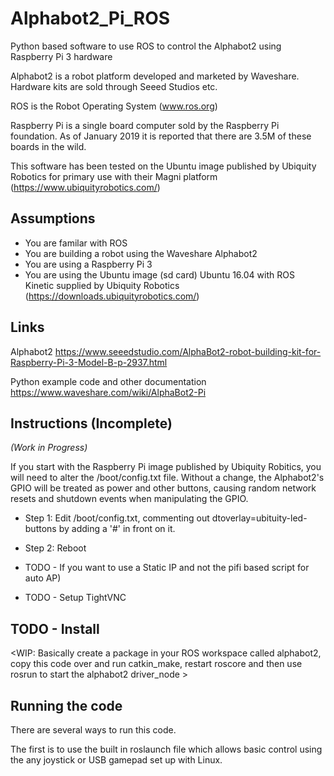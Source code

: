 # Alphabot2_Pi_ROS
Python based software to use ROS to control the Alphabot2 using Raspberry Pi 3 hardware

Alphabot2 is a robot platform developed and marketed by Waveshare.
Hardware kits are sold through Seeed Studios etc.

ROS is the Robot Operating System (www.ros.org)

Raspberry Pi is a single board computer sold by the Raspberry Pi foundation. As of January 2019 it is reported that there are 3.5M of these boards in the wild.

This software has been tested on the Ubuntu image published by Ubiquity Robotics for primary use with their Magni platform (https://www.ubiquityrobotics.com/)

## Assumptions
- You are familar with ROS
- You are building a robot using the Waveshare Alphabot2
- You are using a Raspberry Pi 3
- You are using the Ubuntu image (sd card) Ubuntu 16.04 with ROS Kinetic supplied by Ubiquity Robotics (https://downloads.ubiquityrobotics.com/)

## Links
Alphabot2
https://www.seeedstudio.com/AlphaBot2-robot-building-kit-for-Raspberry-Pi-3-Model-B-p-2937.html

Python example code and other documentation
https://www.waveshare.com/wiki/AlphaBot2-Pi

## Instructions (Incomplete)
*(Work in Progress)*

If you start with the Raspberry Pi image published by Ubiquity Robitics, you will need to alter the /boot/config.txt file. Without a change, the Alphabot2's GPIO will be treated as power and other buttons, causing random network resets and shutdown events when manipulating the GPIO.

- Step 1: Edit /boot/config.txt, commenting out dtoverlay=ubituity-led-buttons by adding a '#' in front on it.

- Step 2: Reboot



- TODO - If you want to use a Static IP and not the pifi based script for auto AP)

- TODO - Setup TightVNC


## TODO - Install
<WIP: Basically create a package in your ROS workspace called alphabot2, copy this code over and run catkin_make, restart roscore and then use rosrun to start the alphabot2 driver_node >

## Running the code
There are several ways to run this code.

The first is to use the built in roslaunch file which allows basic control using the any joystick or USB gamepad set up with Linux.






